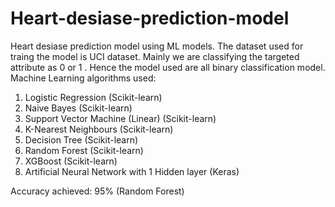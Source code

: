 # Heart-desiase-prediction-model
Heart desiase prediction model using ML models.
The dataset used for traing the model is UCI dataset.
Mainly we are classifying the targeted attribute as 0 or 1 .
Hence the model used are all binary classification model.
Machine Learning algorithms used:

1. Logistic Regression (Scikit-learn)
2. Naive Bayes (Scikit-learn)
3. Support Vector Machine (Linear) (Scikit-learn)
4. K-Nearest Neighbours (Scikit-learn)
5. Decision Tree (Scikit-learn)
6. Random Forest (Scikit-learn)
7. XGBoost (Scikit-learn)
8. Artificial Neural Network with 1 Hidden layer (Keras)

Accuracy achieved: 95% (Random Forest)
